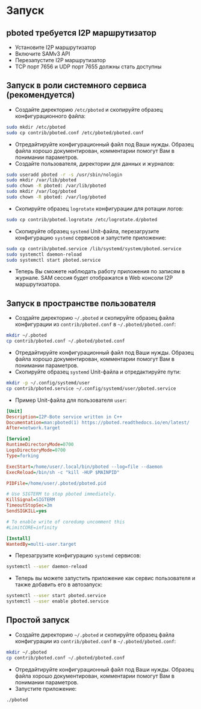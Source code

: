 # Запуск

## pboted требуется I2P маршрутизатор

- Установите I2P маршрутизатор
- Включите SAMv3 API
- Перезапустите I2P маршрутизатор
- TCP порт 7656 и UDP порт 7655 должны стать доступны

## Запуск в роли системного сервиса (рекомендуется)

- Создайте директорию `/etc/pboted` и скопируйте образец конфигурационного файла:

```bash
sudo mkdir /etc/pboted
sudo cp contrib/pboted.conf /etc/pboted/pboted.conf
```

- Отредайтируйте конфигурационный файл под Ваши нужды. Образец файла хорошо документирован, комментарии помогут Вам в понимании параметров.
- Создайте пользователя, директории для данных и журналов:

```bash
sudo useradd pboted -r -s /usr/sbin/nologin
sudo mkdir /var/lib/pboted
sudo chown -R pboted: /var/lib/pboted
sudo mkdir /var/log/pboted
sudo chown -R pboted: /var/log/pboted
```

- Скопируйте образец `logrotate` конфигурации для ротации логов:

```bash
sudo cp contrib/pboted.logrotate /etc/logrotate.d/pboted
```

- Скопируйте образец `systemd` Unit-файла, перезагрузите конфигурацию `systemd` сервисов и запустите приложение:

```bash
sudo cp contrib/pboted.service /lib/systemd/system/pboted.service
sudo systemctl daemon-reload
sudo systemctl start pboted.service
```

- Теперь Вы сможете наблюдать работу приложения по записям в журнале. SAM сессия будет отображатся в Web консоли I2P маршрутизатора.

## Запуск в пространстве пользователя

- Создайте директорию `~/.pboted` и скопируйте образец файла конфигурации из `contrib/pboted.conf` в `~/.pboted/pboted.conf`:

```bash
mkdir ~/.pboted
cp contrib/pboted.conf ~/.pboted/pboted.conf
```

- Отредайтируйте конфигурационный файл под Ваши нужды. Образец файла хорошо документирован, комментарии помогут Вам в понимании параметров.
- Скопируйте образец `systemd` Unit-файла и отредактируйте пути:

```bash
mkdir -p ~/.config/systemd/user
cp contrib/pboted.service ~/.config/systemd/user/pboted.service
```

- Пример Unit-файла для пользователя `user`:

```ini
[Unit]
Description=I2P-Bote service written in C++
Documentation=man:pboted(1) https://pboted.readthedocs.io/en/latest/
After=network.target

[Service]
RuntimeDirectoryMode=0700
LogsDirectoryMode=0700
Type=forking

ExecStart=/home/user/.local/bin/pboted --log=file --daemon
ExecReload=/bin/sh -c "kill -HUP $MAINPID"

PIDFile=/home/user/.pboted/pboted.pid

# Use SIGTERM to stop pboted immediately.
KillSignal=SIGTERM
TimeoutStopSec=3m
SendSIGKILL=yes

# To enable write of coredump uncomment this
#LimitCORE=infinity

[Install]
WantedBy=multi-user.target
```

- Перезагрузите конфигурацию `systemd` сервисов:

```bash
systemctl --user daemon-reload
```

- Теперь вы можете запустить приложение как сервис пользователя и также добавить его в автозапуск:

```bash
systemctl --user start pboted.service
systemctl --user enable pboted.service
```

## Простой запуск

- Создайте директорию `~/.pboted` и скопируйте образец файла конфигурации из `contrib/pboted.conf` в `~/.pboted/pboted.conf`:

```bash
mkdir ~/.pboted
cp contrib/pboted.conf ~/.pboted/pboted.conf
```

- Отредайтируйте конфигурационный файл под Ваши нужды. Образец файла хорошо документирован, комментарии помогут Вам в понимании параметров.
- Запустите приложение:

```bash
./pboted
```
